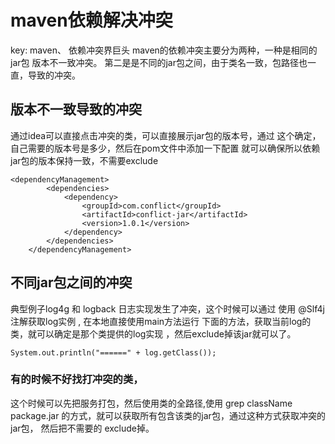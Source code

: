 # maven依赖解决冲突
key: maven、 依赖冲突界巨头
maven的依赖冲突主要分为两种，一种是相同的jar包
版本不一致冲突。
第二是是不同的jar包之间，由于类名一致，包路径也一直，导致的冲突。

## 版本不一致导致的冲突
通过idea可以直接点击冲突的类，可以直接展示jar包的版本号，通过
这个确定，自己需要的版本号是多少，然后在pom文件中添加一下配置
就可以确保所以依赖jar包的版本保持一致，不需要exclude
```
<dependencyManagement>
        <dependencies>
            <dependency>
                <groupId>com.conflict</groupId>
                <artifactId>conflict-jar</artifactId>
                <version>1.0.1</version>
            </dependency>
        </dependencies>
    </dependencyManagement>
```
## 不同jar包之间的冲突
典型例子log4g 和 logback 日志实现发生了冲突，这个时候可以通过
使用 @Slf4j注解获取log实例 , 在本地直接使用main方法运行
下面的方法，获取当前log的类，就可以确定是那个类提供的log实现
，然后exclude掉该jar就可以了。
```
System.out.println("======" + log.getClass());
```
### 有的时候不好找打冲突的类，
这个时候可以先把服务打包，然后使用类的全路径,使用 grep className package.jar
的方式，就可以获取所有包含该类的jar包，通过这种方式获取冲突的jar包， 然后把不需要的
exclude掉。